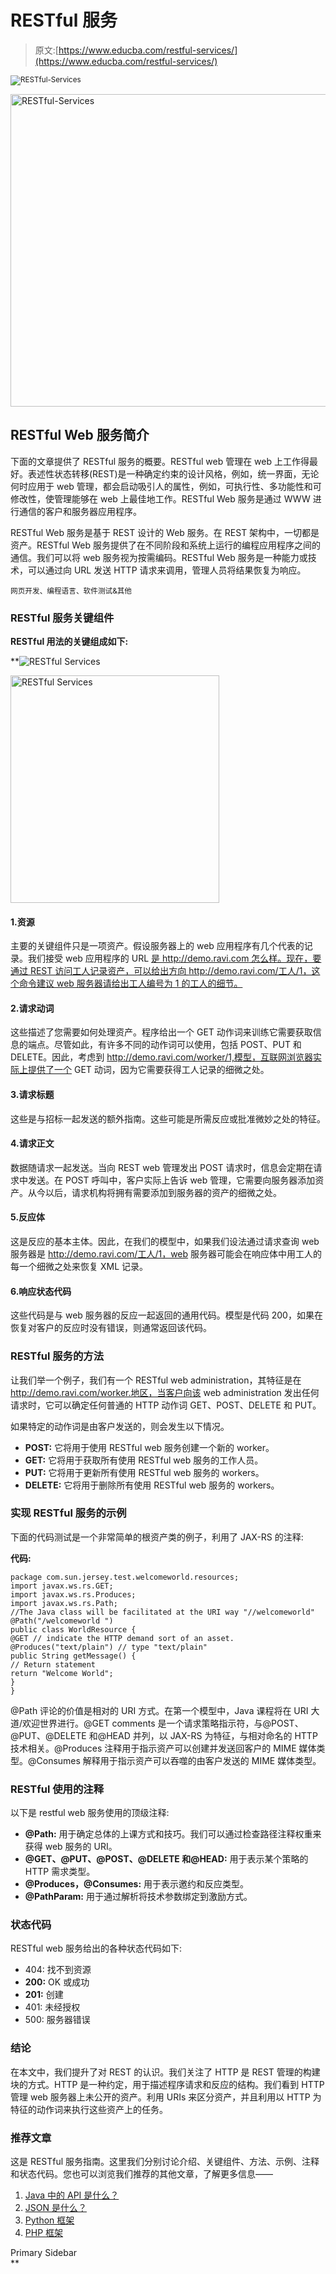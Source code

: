 # RESTful 服务

> 原文:[https://www.educba.com/restful-services/](https://www.educba.com/restful-services/)

<sup>![RESTful-Services](../Images/6236c6b4b137cda3a906ab5301924fb5.png)

<noscript><img class="alignnone size-full wp-image-273144" src="../Images/6236c6b4b137cda3a906ab5301924fb5.png" alt="RESTful-Services" width="900" height="500" data-original-src="https://cdn.educba.com/academy/wp-content/uploads/2019/12/RESTful-Services.jpg"/></noscript></sup> 

## RESTful Web 服务简介

下面的文章提供了 RESTful 服务的概要。RESTful web 管理在 web 上工作得最好。表述性状态转移(REST)是一种确定约束的设计风格，例如，统一界面，无论何时应用于 web 管理，都会启动吸引人的属性，例如，可执行性、多功能性和可修改性，使管理能够在 web 上最佳地工作。RESTful Web 服务是通过 WWW 进行通信的客户和服务器应用程序。

RESTful Web 服务是基于 REST 设计的 Web 服务。在 REST 架构中，一切都是资产。RESTful Web 服务提供了在不同阶段和系统上运行的编程应用程序之间的通信。我们可以将 web 服务视为按需编码。RESTful Web 服务是一种能力或技术，可以通过向 URL 发送 HTTP 请求来调用，管理人员将结果恢复为响应。

<small>网页开发、编程语言、软件测试&其他</small>

### RESTful 服务关键组件

**RESTful 用法的关键组成如下:**

 **![RESTful Services](../Images/2a755d55b38c53ab9c3c2c5d1cfc6cd9.png)

<noscript><img class="alignnone wp-image-273156" src="../Images/2a755d55b38c53ab9c3c2c5d1cfc6cd9.png" alt="RESTful Services" width="334" height="364" srcset="https://cdn.educba.com/academy/wp-content/uploads/2019/12/12.png 358w, https://cdn.educba.com/academy/wp-content/uploads/2019/12/12-275x300.png 275w" sizes="(max-width: 334px) 100vw, 334px" data-original-src="https://cdn.educba.com/academy/wp-content/uploads/2019/12/12.png"/></noscript>

#### 1.资源

主要的关键组件只是一项资产。假设服务器上的 web 应用程序有几个代表的记录。我们接受 web 应用程序的 URL [是 http://demo.ravi.com 怎么样。现在，要通过 REST 访问工人记录资产，可以给出方向 http://demo.ravi.com/工人/1，这个命令建议 web 服务器请给出工人编号为 1 的工人的细节。](https://www.educba.com/what-is-web-application/)

#### 2.请求动词

这些描述了您需要如何处理资产。程序给出一个 GET 动作词来训练它需要获取信息的端点。尽管如此，有许多不同的动作词可以使用，包括 POST、PUT 和 DELETE。因此，考虑到 http://demo.ravi.com/worker/1,模型，互联网浏览器实际上提供了一个 GET 动词，因为它需要获得工人记录的细微之处。

#### 3.请求标题

这些是与招标一起发送的额外指南。这些可能是所需反应或批准微妙之处的特征。

#### 4.请求正文

数据随请求一起发送。当向 REST web 管理发出 POST 请求时，信息会定期在请求中发送。在 POST 呼叫中，客户实际上告诉 web 管理，它需要向服务器添加资产。从今以后，请求机构将拥有需要添加到服务器的资产的细微之处。

#### 5.反应体

这是反应的基本主体。因此，在我们的模型中，如果我们设法通过请求查询 web 服务器是 http://demo.ravi.com/工人/1，web 服务器可能会在响应体中用工人的每一个细微之处来恢复 XML 记录。

#### 6.响应状态代码

这些代码是与 web 服务器的反应一起返回的通用代码。模型是代码 200，如果在恢复对客户的反应时没有错误，则通常返回该代码。

### RESTful 服务的方法

让我们举一个例子，我们有一个 RESTful web administration，其特征是在 http://demo.ravi.com/worker.地区，当客户向该 web administration 发出任何请求时，它可以确定任何普通的 HTTP 动作词 GET、POST、DELETE 和 PUT。

如果特定的动作词是由客户发送的，则会发生以下情况。

*   **POST:** 它将用于使用 RESTful web 服务创建一个新的 worker。
*   **GET:** 它将用于获取所有使用 RESTful web 服务的工作人员。
*   **PUT:** 它将用于更新所有使用 RESTful web 服务的 workers。
*   **DELETE:** 它将用于删除所有使用 RESTful web 服务的 workers。

### 实现 RESTful 服务的示例

下面的代码测试是一个非常简单的根资产类的例子，利用了 JAX-RS 的注释:

**代码:**

```
package com.sun.jersey.test.welcomeworld.resources;
import javax.ws.rs.GET;
import javax.ws.rs.Produces;
import javax.ws.rs.Path;
//The Java class will be facilitated at the URI way "//welcomeworld"
@Path("/welcomeworld ")
public class WorldResource {
@GET // indicate the HTTP demand sort of an asset.
@Produces("text/plain") // type "text/plain"
public String getMessage() {
// Return statement
return "Welcome World";
}
}
```

@Path 评论的价值是相对的 URI 方式。在第一个模型中，Java 课程将在 URI 大道/欢迎世界进行。@GET comments 是一个请求策略指示符，与@POST、@PUT、@DELETE 和@HEAD 并列，以 JAX-RS 为特征，与相对命名的 HTTP 技术相关。@Produces 注释用于指示资产可以创建并发送回客户的 MIME 媒体类型。@Consumes 解释用于指示资产可以吞噬的由客户发送的 MIME 媒体类型。

### RESTful 使用的注释

以下是 restful web 服务使用的顶级注释:

*   **@Path:** 用于确定总体的上课方式和技巧。我们可以通过检查路径注释权重来获得 web 服务的 URI。
*   **@GET、@PUT、@POST、@DELETE 和@HEAD:** 用于表示某个策略的 HTTP 需求类型。
*   **@Produces，@Consumes:** 用于表示邀约和反应类型。
*   **@PathParam:** 用于通过解析将技术参数绑定到激励方式。

### 状态代码

RESTful web 服务给出的各种状态代码如下:

*   404: 找不到资源
*   **200:** OK 或成功
*   **201:** 创建
*   401: 未经授权
*   500: 服务器错误

### 结论

在本文中，我们提升了对 REST 的认识。我们关注了 HTTP 是 REST 管理的构建块的方式。HTTP 是一种约定，用于描述程序请求和反应的结构。我们看到 HTTP 管理 web 服务器上未公开的资产。利用 URIs 来区分资产，并且利用以 HTTP 为特征的动作词来执行这些资产上的任务。

### 推荐文章

这是 RESTful 服务指南。这里我们分别讨论介绍、关键组件、方法、示例、注释和状态代码。您也可以浏览我们推荐的其他文章，了解更多信息——

1.  [Java 中的 API 是什么？](https://www.educba.com/what-is-api-in-java/)
2.  [JSON 是什么？](https://www.educba.com/what-is-json/)
3.  [Python 框架](https://www.educba.com/python-frameworks/)
4.  [PHP 框架](https://www.educba.com/php-frameworks/)

<footer class="entry-footer">

<aside class="sidebar sidebar-primary widget-area" role="complementary" aria-label="Primary Sidebar">Primary Sidebar</aside>

</footer>**